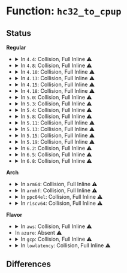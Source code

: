 # Function: <code>hc32_to_cpup</code>

## Status
<b>Regular</b>
<ul>
<li>
<details>
<summary>In <code>4.4</code>: Collision, Full Inline ⚠️</summary>

**Collision:** Static-Static Collision

**Inline:** Full

**Transformation:** False

**Instances:**

```
In drivers/usb/host/ehci-hcd.c (0)
Location: drivers/usb/host/ehci.h:844
Inline: True
```
```
In drivers/usb/host/ohci-hcd.c (0)
Location: drivers/usb/host/ohci.h:641
Inline: True
```
</details>
</li>
<li>
<details>
<summary>In <code>4.8</code>: Collision, Full Inline ⚠️</summary>

**Collision:** Static-Static Collision

**Inline:** Full

**Transformation:** False

**Instances:**

```
In drivers/usb/host/ehci-hcd.c (0)
Location: drivers/usb/host/ehci.h:855
Inline: True
```
```
In drivers/usb/host/ohci-hcd.c (0)
Location: drivers/usb/host/ohci.h:641
Inline: True
```
</details>
</li>
<li>
<details>
<summary>In <code>4.10</code>: Collision, Full Inline ⚠️</summary>

**Collision:** Static-Static Collision

**Inline:** Full

**Transformation:** False

**Instances:**

```
In drivers/usb/host/ehci-hcd.c (0)
Location: drivers/usb/host/ehci.h:863
Inline: True
```
```
In drivers/usb/host/ohci-hcd.c (0)
Location: drivers/usb/host/ohci.h:641
Inline: True
```
</details>
</li>
<li>
<details>
<summary>In <code>4.13</code>: Collision, Full Inline ⚠️</summary>

**Collision:** Static-Static Collision

**Inline:** Full

**Transformation:** False

**Instances:**

```
In drivers/usb/host/ehci-hcd.c (0)
Location: drivers/usb/host/ehci.h:863
Inline: True
```
```
In drivers/usb/host/ohci-hcd.c (0)
Location: drivers/usb/host/ohci.h:642
Inline: True
```
</details>
</li>
<li>
<details>
<summary>In <code>4.15</code>: Collision, Full Inline ⚠️</summary>

**Collision:** Static-Static Collision

**Inline:** Full

**Transformation:** False

**Instances:**

```
In drivers/usb/host/ehci-hcd.c (0)
Location: drivers/usb/host/ehci.h:850
Inline: True
```
```
In drivers/usb/host/ohci-hcd.c (0)
Location: drivers/usb/host/ohci.h:643
Inline: True
```
</details>
</li>
<li>
<details>
<summary>In <code>4.18</code>: Collision, Full Inline ⚠️</summary>

**Collision:** Static-Static Collision

**Inline:** Full

**Transformation:** False

**Instances:**

```
In drivers/usb/host/ehci-hcd.c (0)
Location: drivers/usb/host/ehci.h:850
Inline: True
```
```
In drivers/usb/host/ohci-hcd.c (0)
Location: drivers/usb/host/ohci.h:640
Inline: True
```
</details>
</li>
<li>
<details>
<summary>In <code>5.0</code>: Collision, Full Inline ⚠️</summary>

**Collision:** Static-Static Collision

**Inline:** Full

**Transformation:** False

**Instances:**

```
In drivers/usb/host/ehci-hcd.c (0)
Location: drivers/usb/host/ehci.h:850
Inline: True
```
```
In drivers/usb/host/ohci-hcd.c (0)
Location: drivers/usb/host/ohci.h:640
Inline: True
```
</details>
</li>
<li>
<details>
<summary>In <code>5.3</code>: Collision, Full Inline ⚠️</summary>

**Collision:** Static-Static Collision

**Inline:** Full

**Transformation:** False

**Instances:**

```
In drivers/usb/host/ehci-hcd.c (0)
Location: drivers/usb/host/ehci.h:850
Inline: True
```
```
In drivers/usb/host/ohci-hcd.c (0)
Location: drivers/usb/host/ohci.h:642
Inline: True
```
</details>
</li>
<li>
<details>
<summary>In <code>5.4</code>: Collision, Full Inline ⚠️</summary>

**Collision:** Static-Static Collision

**Inline:** Full

**Transformation:** False

**Instances:**

```
In drivers/usb/host/ehci-hcd.c (0)
Location: drivers/usb/host/ehci.h:850
Inline: True
```
```
In drivers/usb/host/ohci-hcd.c (0)
Location: drivers/usb/host/ohci.h:642
Inline: True
```
</details>
</li>
<li>
<details>
<summary>In <code>5.8</code>: Collision, Full Inline ⚠️</summary>

**Collision:** Static-Static Collision

**Inline:** Full

**Transformation:** False

**Instances:**

```
In drivers/usb/host/ehci-hcd.c (ffffffff818f1e86)
Location: drivers/usb/host/ehci.h:850
Inline: True
Inline callers:
  - drivers/usb/host/ehci-hcd.c:sitd_complete
  - drivers/usb/host/ehci-hcd.c:itd_complete
  - drivers/usb/host/ehci-hcd.c:qh_unlink_periodic
  - drivers/usb/host/ehci-hcd.c:qh_link_periodic
  - drivers/usb/host/ehci-hcd.c:fill_periodic_buffer
  - drivers/usb/host/ehci-hcd.c:fill_periodic_buffer
  - drivers/usb/host/ehci-hcd.c:qh_lines
  - drivers/usb/host/ehci-hcd.c:qh_lines
  - drivers/usb/host/ehci-hcd.c:qh_lines
  - drivers/usb/host/ehci-hcd.c:qh_lines
  - drivers/usb/host/ehci-hcd.c:qh_lines
  - drivers/usb/host/ehci-hcd.c:qh_lines
```
```
In drivers/usb/host/ohci-hcd.c (ffffffff818fa762)
Location: drivers/usb/host/ohci.h:642
Inline: True
Inline callers:
  - drivers/usb/host/ohci-hcd.c:finish_unlinks
  - drivers/usb/host/ohci-hcd.c:update_done_list
  - drivers/usb/host/ohci-hcd.c:update_done_list
  - drivers/usb/host/ohci-hcd.c:td_done
  - drivers/usb/host/ohci-hcd.c:td_done
```
</details>
</li>
<li>
<details>
<summary>In <code>5.11</code>: Collision, Full Inline ⚠️</summary>

**Collision:** Static-Static Collision

**Inline:** Full

**Transformation:** False

**Instances:**

```
In drivers/usb/host/ehci-hcd.c (ffffffff818fada6)
Location: drivers/usb/host/ehci.h:850
Inline: True
Inline callers:
  - drivers/usb/host/ehci-hcd.c:sitd_complete
  - drivers/usb/host/ehci-hcd.c:itd_complete
  - drivers/usb/host/ehci-hcd.c:qh_unlink_periodic
  - drivers/usb/host/ehci-hcd.c:qh_link_periodic
  - drivers/usb/host/ehci-hcd.c:fill_periodic_buffer
  - drivers/usb/host/ehci-hcd.c:fill_periodic_buffer
  - drivers/usb/host/ehci-hcd.c:qh_lines
  - drivers/usb/host/ehci-hcd.c:qh_lines
  - drivers/usb/host/ehci-hcd.c:qh_lines
  - drivers/usb/host/ehci-hcd.c:qh_lines
  - drivers/usb/host/ehci-hcd.c:qh_lines
  - drivers/usb/host/ehci-hcd.c:qh_lines
```
```
In drivers/usb/host/ohci-hcd.c (ffffffff8190329a)
Location: drivers/usb/host/ohci.h:642
Inline: True
Inline callers:
  - drivers/usb/host/ohci-hcd.c:finish_unlinks
  - drivers/usb/host/ohci-hcd.c:update_done_list
  - drivers/usb/host/ohci-hcd.c:update_done_list
  - drivers/usb/host/ohci-hcd.c:td_done
  - drivers/usb/host/ohci-hcd.c:td_done
```
</details>
</li>
<li>
<details>
<summary>In <code>5.13</code>: Collision, Full Inline ⚠️</summary>

**Collision:** Static-Static Collision

**Inline:** Full

**Transformation:** False

**Instances:**

```
In drivers/usb/host/ehci-hcd.c (ffffffff818ddb66)
Location: drivers/usb/host/ehci.h:851
Inline: True
Inline callers:
  - drivers/usb/host/ehci-hcd.c:sitd_complete
  - drivers/usb/host/ehci-hcd.c:itd_complete
  - drivers/usb/host/ehci-hcd.c:qh_unlink_periodic
  - drivers/usb/host/ehci-hcd.c:qh_link_periodic
  - drivers/usb/host/ehci-hcd.c:fill_periodic_buffer
  - drivers/usb/host/ehci-hcd.c:fill_periodic_buffer
  - drivers/usb/host/ehci-hcd.c:fill_periodic_buffer
  - drivers/usb/host/ehci-hcd.c:qh_lines
  - drivers/usb/host/ehci-hcd.c:qh_lines
  - drivers/usb/host/ehci-hcd.c:qh_lines
  - drivers/usb/host/ehci-hcd.c:qh_lines
  - drivers/usb/host/ehci-hcd.c:qh_lines
  - drivers/usb/host/ehci-hcd.c:qh_lines
```
```
In drivers/usb/host/ohci-hcd.c (ffffffff818e686a)
Location: drivers/usb/host/ohci.h:642
Inline: True
Inline callers:
  - drivers/usb/host/ohci-hcd.c:finish_unlinks
  - drivers/usb/host/ohci-hcd.c:update_done_list
  - drivers/usb/host/ohci-hcd.c:update_done_list
  - drivers/usb/host/ohci-hcd.c:td_done
  - drivers/usb/host/ohci-hcd.c:td_done
```
</details>
</li>
<li>
<details>
<summary>In <code>5.15</code>: Collision, Full Inline ⚠️</summary>

**Collision:** Static-Static Collision

**Inline:** Full

**Transformation:** False

**Instances:**

```
In drivers/usb/host/ehci-hcd.c (ffffffff81979686)
Location: drivers/usb/host/ehci.h:852
Inline: True
Inline callers:
  - drivers/usb/host/ehci-hcd.c:sitd_complete
  - drivers/usb/host/ehci-hcd.c:itd_complete
  - drivers/usb/host/ehci-hcd.c:qh_unlink_periodic
  - drivers/usb/host/ehci-hcd.c:qh_link_periodic
  - drivers/usb/host/ehci-hcd.c:fill_periodic_buffer
  - drivers/usb/host/ehci-hcd.c:fill_periodic_buffer
  - drivers/usb/host/ehci-hcd.c:fill_periodic_buffer
  - drivers/usb/host/ehci-hcd.c:qh_lines
  - drivers/usb/host/ehci-hcd.c:qh_lines
  - drivers/usb/host/ehci-hcd.c:qh_lines
  - drivers/usb/host/ehci-hcd.c:qh_lines
  - drivers/usb/host/ehci-hcd.c:qh_lines
  - drivers/usb/host/ehci-hcd.c:qh_lines
```
```
In drivers/usb/host/ohci-hcd.c (ffffffff81982c2a)
Location: drivers/usb/host/ohci.h:642
Inline: True
Inline callers:
  - drivers/usb/host/ohci-hcd.c:finish_unlinks
  - drivers/usb/host/ohci-hcd.c:update_done_list
  - drivers/usb/host/ohci-hcd.c:update_done_list
  - drivers/usb/host/ohci-hcd.c:td_done
  - drivers/usb/host/ohci-hcd.c:td_done
```
</details>
</li>
<li>
<details>
<summary>In <code>5.19</code>: Collision, Full Inline ⚠️</summary>

**Collision:** Static-Static Collision

**Inline:** Full

**Transformation:** False

**Instances:**

```
In drivers/usb/host/ehci-hcd.c (ffffffff81ad6d76)
Location: drivers/usb/host/ehci.h:853
Inline: True
Inline callers:
  - drivers/usb/host/ehci-hcd.c:sitd_complete
  - drivers/usb/host/ehci-hcd.c:itd_complete
  - drivers/usb/host/ehci-hcd.c:qh_unlink_periodic
  - drivers/usb/host/ehci-hcd.c:qh_link_periodic
  - drivers/usb/host/ehci-hcd.c:fill_periodic_buffer
  - drivers/usb/host/ehci-hcd.c:fill_periodic_buffer
  - drivers/usb/host/ehci-hcd.c:fill_periodic_buffer
  - drivers/usb/host/ehci-hcd.c:qh_lines
  - drivers/usb/host/ehci-hcd.c:qh_lines
  - drivers/usb/host/ehci-hcd.c:qh_lines
  - drivers/usb/host/ehci-hcd.c:qh_lines
  - drivers/usb/host/ehci-hcd.c:qh_lines
  - drivers/usb/host/ehci-hcd.c:qh_lines
```
```
In drivers/usb/host/ohci-hcd.c (ffffffff81adaf40)
Location: drivers/usb/host/ohci.h:642
Inline: True
Inline callers:
  - drivers/usb/host/ohci-hcd.c:finish_unlinks
  - drivers/usb/host/ohci-hcd.c:update_done_list
  - drivers/usb/host/ohci-hcd.c:update_done_list
  - drivers/usb/host/ohci-hcd.c:td_done
  - drivers/usb/host/ohci-hcd.c:td_done
```
</details>
</li>
<li>
<details>
<summary>In <code>6.2</code>: Collision, Full Inline ⚠️</summary>

**Collision:** Static-Static Collision

**Inline:** Full

**Transformation:** False

**Instances:**

```
In drivers/usb/host/ehci-hcd.c (ffffffff81c61af6)
Location: drivers/usb/host/ehci.h:853
Inline: True
Inline callers:
  - drivers/usb/host/ehci-hcd.c:sitd_complete
  - drivers/usb/host/ehci-hcd.c:itd_complete
  - drivers/usb/host/ehci-hcd.c:qh_unlink_periodic
  - drivers/usb/host/ehci-hcd.c:qh_link_periodic
  - drivers/usb/host/ehci-hcd.c:fill_periodic_buffer
  - drivers/usb/host/ehci-hcd.c:fill_periodic_buffer
  - drivers/usb/host/ehci-hcd.c:fill_periodic_buffer
  - drivers/usb/host/ehci-hcd.c:qh_lines
  - drivers/usb/host/ehci-hcd.c:qh_lines
  - drivers/usb/host/ehci-hcd.c:qh_lines
  - drivers/usb/host/ehci-hcd.c:qh_lines
  - drivers/usb/host/ehci-hcd.c:qh_lines
  - drivers/usb/host/ehci-hcd.c:qh_lines
```
```
In drivers/usb/host/ohci-hcd.c (ffffffff81c66180)
Location: drivers/usb/host/ohci.h:642
Inline: True
Inline callers:
  - drivers/usb/host/ohci-hcd.c:finish_unlinks
  - drivers/usb/host/ohci-hcd.c:update_done_list
  - drivers/usb/host/ohci-hcd.c:update_done_list
  - drivers/usb/host/ohci-hcd.c:td_done
  - drivers/usb/host/ohci-hcd.c:td_done
```
</details>
</li>
<li>
<details>
<summary>In <code>6.5</code>: Collision, Full Inline ⚠️</summary>

**Collision:** Static-Static Collision

**Inline:** Full

**Transformation:** False

**Instances:**

```
In drivers/usb/host/ehci-hcd.c (ffffffff81cc8e94)
Location: drivers/usb/host/ehci.h:853
Inline: True
Inline callers:
  - drivers/usb/host/ehci-hcd.c:sitd_complete
  - drivers/usb/host/ehci-hcd.c:itd_complete
  - drivers/usb/host/ehci-hcd.c:qh_unlink_periodic
  - drivers/usb/host/ehci-hcd.c:qh_link_periodic
  - drivers/usb/host/ehci-hcd.c:fill_periodic_buffer
  - drivers/usb/host/ehci-hcd.c:fill_periodic_buffer
  - drivers/usb/host/ehci-hcd.c:fill_periodic_buffer
  - drivers/usb/host/ehci-hcd.c:qh_lines
  - drivers/usb/host/ehci-hcd.c:qh_lines
  - drivers/usb/host/ehci-hcd.c:qh_lines
  - drivers/usb/host/ehci-hcd.c:qh_lines
  - drivers/usb/host/ehci-hcd.c:qh_lines
  - drivers/usb/host/ehci-hcd.c:qh_lines
```
```
In drivers/usb/host/ohci-hcd.c (ffffffff81ccd3ff)
Location: drivers/usb/host/ohci.h:642
Inline: True
Inline callers:
  - drivers/usb/host/ohci-hcd.c:finish_unlinks
  - drivers/usb/host/ohci-hcd.c:update_done_list
  - drivers/usb/host/ohci-hcd.c:update_done_list
  - drivers/usb/host/ohci-hcd.c:td_done
  - drivers/usb/host/ohci-hcd.c:td_done
```
</details>
</li>
<li>
<details>
<summary>In <code>6.8</code>: Collision, Full Inline ⚠️</summary>

**Collision:** Static-Static Collision

**Inline:** Full

**Transformation:** False

**Instances:**

```
In drivers/usb/host/ehci-hcd.c (ffffffff81d7dd74)
Location: drivers/usb/host/ehci.h:863
Inline: True
Inline callers:
  - drivers/usb/host/ehci-hcd.c:sitd_complete
  - drivers/usb/host/ehci-hcd.c:itd_complete
  - drivers/usb/host/ehci-hcd.c:qh_unlink_periodic
  - drivers/usb/host/ehci-hcd.c:qh_link_periodic
  - drivers/usb/host/ehci-hcd.c:fill_periodic_buffer
  - drivers/usb/host/ehci-hcd.c:fill_periodic_buffer
  - drivers/usb/host/ehci-hcd.c:fill_periodic_buffer
  - drivers/usb/host/ehci-hcd.c:qh_lines
  - drivers/usb/host/ehci-hcd.c:qh_lines
  - drivers/usb/host/ehci-hcd.c:qh_lines
  - drivers/usb/host/ehci-hcd.c:qh_lines
  - drivers/usb/host/ehci-hcd.c:qh_lines
  - drivers/usb/host/ehci-hcd.c:qh_lines
```
```
In drivers/usb/host/ohci-hcd.c (ffffffff81d822ff)
Location: drivers/usb/host/ohci.h:642
Inline: True
Inline callers:
  - drivers/usb/host/ohci-hcd.c:finish_unlinks
  - drivers/usb/host/ohci-hcd.c:update_done_list
  - drivers/usb/host/ohci-hcd.c:update_done_list
  - drivers/usb/host/ohci-hcd.c:td_done
  - drivers/usb/host/ohci-hcd.c:td_done
```
</details>
</li>
</ul>
<b>Arch</b>
<ul>
<li>
<details>
<summary>In <code>arm64</code>: Collision, Full Inline ⚠️</summary>

**Collision:** Static-Static Collision

**Inline:** Full

**Transformation:** False

**Instances:**

```
In drivers/usb/host/ehci-hcd.c (0)
Location: drivers/usb/host/ehci.h:850
Inline: True
```
```
In drivers/usb/host/ohci-hcd.c (0)
Location: drivers/usb/host/ohci.h:642
Inline: True
```
</details>
</li>
<li>
<details>
<summary>In <code>armhf</code>: Collision, Full Inline ⚠️</summary>

**Collision:** Static-Static Collision

**Inline:** Full

**Transformation:** False

**Instances:**

```
In drivers/usb/host/ehci-hcd.c (c0b2a558)
Location: drivers/usb/host/ehci.h:850
Inline: True
Inline callers:
  - drivers/usb/host/ehci-hcd.c:scan_isoc
  - drivers/usb/host/ehci-hcd.c:scan_isoc
  - drivers/usb/host/ehci-hcd.c:qh_link_periodic
  - drivers/usb/host/ehci-hcd.c:fill_periodic_buffer
  - drivers/usb/host/ehci-hcd.c:fill_periodic_buffer
  - drivers/usb/host/ehci-hcd.c:fill_periodic_buffer
  - drivers/usb/host/ehci-hcd.c:qh_lines
  - drivers/usb/host/ehci-hcd.c:qh_lines
  - drivers/usb/host/ehci-hcd.c:qh_lines
  - drivers/usb/host/ehci-hcd.c:qh_lines
```
```
In drivers/usb/host/ohci-hcd.c (c0b32c3c)
Location: drivers/usb/host/ohci.h:642
Inline: True
Inline callers:
  - drivers/usb/host/ohci-hcd.c:update_done_list
  - drivers/usb/host/ohci-hcd.c:update_done_list
  - drivers/usb/host/ohci-hcd.c:td_done
  - drivers/usb/host/ohci-hcd.c:td_done
```
</details>
</li>
<li>
<details>
<summary>In <code>ppc64el</code>: Collision, Full Inline ⚠️</summary>

**Collision:** Static-Static Collision

**Inline:** Full

**Transformation:** False

**Instances:**

```
In drivers/usb/host/ehci-hcd.c (0)
Location: drivers/usb/host/ehci.h:850
Inline: True
```
```
In drivers/usb/host/ohci-hcd.c (0)
Location: drivers/usb/host/ohci.h:642
Inline: True
```
</details>
</li>
<li>
<details>
<summary>In <code>riscv64</code>: Collision, Full Inline ⚠️</summary>

**Collision:** Static-Static Collision

**Inline:** Full

**Transformation:** False

**Instances:**

```
In drivers/usb/host/ehci-hcd.c (0)
Location: drivers/usb/host/ehci.h:850
Inline: True
```
```
In drivers/usb/host/ohci-hcd.c (0)
Location: drivers/usb/host/ohci.h:642
Inline: True
```
</details>
</li>
</ul>
<b>Flavor</b>
<ul>
<li>
<details>
<summary>In <code>aws</code>: Collision, Full Inline ⚠️</summary>

**Collision:** Static-Static Collision

**Inline:** Full

**Transformation:** False

**Instances:**

```
In drivers/usb/host/ehci-hcd.c (0)
Location: drivers/usb/host/ehci.h:850
Inline: True
```
```
In drivers/usb/host/ohci-hcd.c (0)
Location: drivers/usb/host/ohci.h:642
Inline: True
```
</details>
</li>
<li>
In <code>azure</code>: Absent ⚠️
</li>
<li>
<details>
<summary>In <code>gcp</code>: Collision, Full Inline ⚠️</summary>

**Collision:** Static-Static Collision

**Inline:** Full

**Transformation:** False

**Instances:**

```
In drivers/usb/host/ehci-hcd.c (0)
Location: drivers/usb/host/ehci.h:850
Inline: True
```
```
In drivers/usb/host/ohci-hcd.c (0)
Location: drivers/usb/host/ohci.h:642
Inline: True
```
</details>
</li>
<li>
<details>
<summary>In <code>lowlatency</code>: Collision, Full Inline ⚠️</summary>

**Collision:** Static-Static Collision

**Inline:** Full

**Transformation:** False

**Instances:**

```
In drivers/usb/host/ehci-hcd.c (0)
Location: drivers/usb/host/ehci.h:850
Inline: True
```
```
In drivers/usb/host/ohci-hcd.c (0)
Location: drivers/usb/host/ohci.h:642
Inline: True
```
</details>
</li>
</ul>

## Differences
